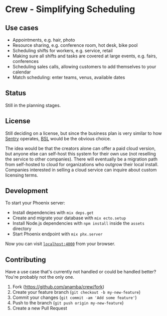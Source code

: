 # Crew - Simplifying Scheduling

## Use cases

* Appointments, e.g. hair, photo
* Resource sharing, e.g. conference room, hot desk, bike pool
* Scheduling shifts for workers, e.g. service, retail
* Making sure all shifts and tasks are covered at large events, e.g. fairs, conferences
* Scheduling sales calls, allowing customers to add themselves to your calendar
* Match scheduling: enter teams, venus, available dates

## Status

Still in the planning stages.

## License

Still deciding on a license, but since the business plan is very similar to how [Sentry](https://github.com/getsentry/sentry) operates, [BSL](https://mariadb.com/bsl-faq-adopting/) would be the obvious choice.

The idea would be that the creators alone can offer a paid cloud version, but anyone else can self-host this system for their own use (not reselling the service to other companies). There will eventually be a migration path from self-hosted to cloud for organizations who outgrow their local install. Companies interested in selling a cloud service can inquire about custom licensing terms.

## Development

To start your Phoenix server:

  * Install dependencies with `mix deps.get`
  * Create and migrate your database with `mix ecto.setup`
  * Install Node.js dependencies with `npm install` inside the `assets` directory
  * Start Phoenix endpoint with `mix phx.server`

Now you can visit [`localhost:4000`](http://localhost:4000) from your browser.

## Contributing

Have a use case that's currently not handled or could be handled better? You're probably not the only one.

1. Fork (<https://github.com/anamba/crew/fork>)
2. Create your feature branch (`git checkout -b my-new-feature`)
3. Commit your changes (`git commit -am 'Add some feature'`)
4. Push to the branch (`git push origin my-new-feature`)
5. Create a new Pull Request
